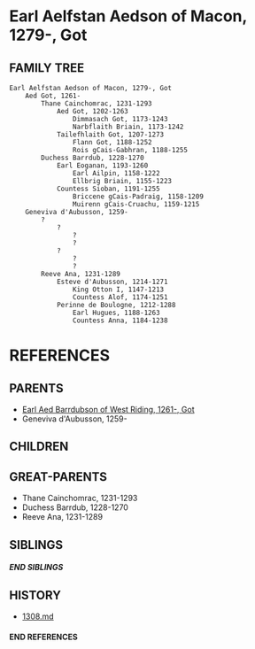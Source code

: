 # Earl Aelfstan Aedson of Macon, 1279-, Got

## FAMILY TREE
```
Earl Aelfstan Aedson of Macon, 1279-, Got
    Aed Got, 1261-
        Thane Cainchomrac, 1231-1293
            Aed Got, 1202-1263
                Dimmasach Got, 1173-1243
                Narbflaith Briain, 1173-1242
            Tailefhlaith Got, 1207-1273
                Flann Got, 1188-1252
                Rois gCais-Gabhran, 1188-1255
        Duchess Barrdub, 1228-1270
            Earl Eoganan, 1193-1260
                Earl Ailpin, 1158-1222
                Ellbrig Briain, 1155-1223
            Countess Sioban, 1191-1255
                Briccene gCais-Padraig, 1158-1209
                Muirenn gCais-Cruachu, 1159-1215
    Geneviva d'Aubusson, 1259-
        ?
            ?
                ?
                ?
            ?
                ?
                ?
        Reeve Ana, 1231-1289
            Esteve d'Aubusson, 1214-1271
                King Otton I, 1147-1213
                Countess Alof, 1174-1251
            Perinne de Boulogne, 1212-1288  
                Earl Hugues, 1188-1263
                Countess Anna, 1184-1238
```


# REFERENCES

## PARENTS 
* [Earl Aed Barrdubson of West Riding, 1261-, Got](p/aed_barrdubson_1261.md)
* Geneviva d'Aubusson, 1259-

## CHILDREN 


## GREAT-PARENTS 
* Thane Cainchomrac, 1231-1293
* Duchess Barrdub, 1228-1270
* Reeve Ana, 1231-1289

## SIBLINGS

##### END SIBLINGS  
## HISTORY
* [1308.md](../h/1308.md)

#### END REFERENCES
